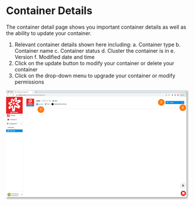 # Container Details

The container detail page shows you important container details as well as the ability to update your container.
1. Relevant container details shown here including:
    a. Container type
    b. Container name
    c. Container status
    d. Cluster the container is in
    e. Version
    f. Modified date and time
2. Click on the update button to modify your container or delete your container
3. Click on the drop-down menu to upgrade your container or modify permissions

<a href="../../../images/infra-container-detail-lg.jpg" target="_blank"><img src="../../../images/infra-container-detail.jpg" style="margin: auto; display: block"></a>
